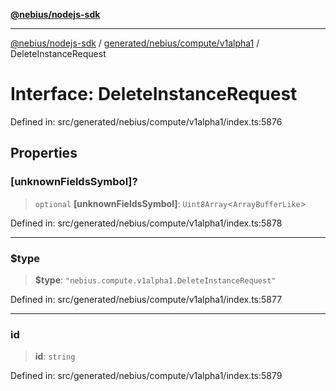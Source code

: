 [**@nebius/nodejs-sdk**](../../../../../README.md)

---

[@nebius/nodejs-sdk](../../../../../README.md) / [generated/nebius/compute/v1alpha1](../README.md) / DeleteInstanceRequest

# Interface: DeleteInstanceRequest

Defined in: src/generated/nebius/compute/v1alpha1/index.ts:5876

## Properties

### \[unknownFieldsSymbol\]?

> `optional` **\[unknownFieldsSymbol\]**: `Uint8Array`\<`ArrayBufferLike`\>

Defined in: src/generated/nebius/compute/v1alpha1/index.ts:5878

---

### $type

> **$type**: `"nebius.compute.v1alpha1.DeleteInstanceRequest"`

Defined in: src/generated/nebius/compute/v1alpha1/index.ts:5877

---

### id

> **id**: `string`

Defined in: src/generated/nebius/compute/v1alpha1/index.ts:5879
